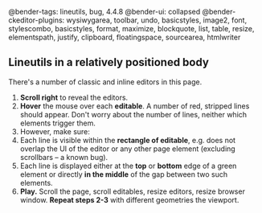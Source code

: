 @bender-tags: lineutils, bug, 4.4.8
@bender-ui: collapsed
@bender-ckeditor-plugins: wysiwygarea, toolbar, undo, basicstyles, image2, font, stylescombo, basicstyles, format, maximize, blockquote, list, table, resize, elementspath, justify, clipboard, floatingspace, sourcearea, htmlwriter

## Lineutils in a relatively positioned body

There's a number of classic and inline editors in this page.

1. **Scroll right** to reveal the editors.
2. **Hover** the mouse over each **editable**. A number of red, stripped lines should appear. Don't worry about the number of lines, neither which elements trigger them.
3. However, make sure:
  1. Each line is visible within the **rectangle of editable**, e.g. does not overlap the UI of the editor or any other page element (excluding scrollbars – a known bug).
  2. Each line is displayed either at the **top** or **bottom** edge of a green element or directly **in the middle** of the gap between two such elements.
4. **Play.** Scroll the page, scroll editables, resize editors, resize browser window. **Repeat steps 2-3** with different geometries the viewport.
